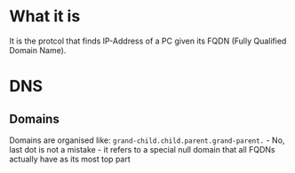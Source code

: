 #                  What it is

It is the protcol that finds IP-Address of a PC given its FQDN (Fully Qualified Domain Name).









#                  DNS

##                   Domains

Domains are organised like:
`grand-child.child.parent.grand-parent.` - No, last dot is not a mistake - it refers to a special null domain that all FQDNs actually have as its most top part